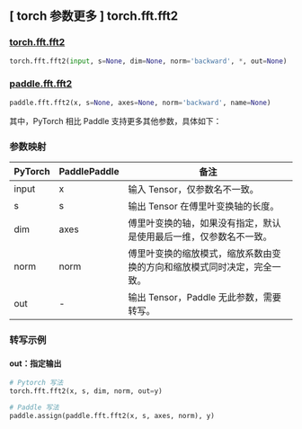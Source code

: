 ## [ torch 参数更多 ] torch.fft.fft2

### [torch.fft.fft2](https://pytorch.org/docs/stable/generated/torch.fft.fft2.html?highlight=fft2#torch.fft.fft2)

```python
torch.fft.fft2(input, s=None, dim=None, norm='backward', *, out=None)
```

### [paddle.fft.fft2](https://www.paddlepaddle.org.cn/documentation/docs/zh/api/paddle/fft/fft2_cn.html)

```python
paddle.fft.fft2(x, s=None, axes=None, norm='backward', name=None)
```

其中，PyTorch 相比 Paddle 支持更多其他参数，具体如下：
### 参数映射
| PyTorch       | PaddlePaddle | 备注                                                   |
| ------------- | ------------ | ------------------------------------------------------ |
| input         | x            | 输入 Tensor，仅参数名不一致。                            |
| s             | s            | 输出 Tensor 在傅里叶变换轴的长度。                      |
| dim           | axes         | 傅里叶变换的轴，如果没有指定，默认是使用最后一维，仅参数名不一致。|
| norm           |norm          |傅里叶变换的缩放模式，缩放系数由变换的方向和缩放模式同时决定，完全一致。|
| out            | -            |输出 Tensor，Paddle 无此参数，需要转写。              |

### 转写示例
#### out：指定输出
```python
# Pytorch 写法
torch.fft.fft2(x, s, dim, norm, out=y)

# Paddle 写法
paddle.assign(paddle.fft.fft2(x, s, axes, norm), y)
```
